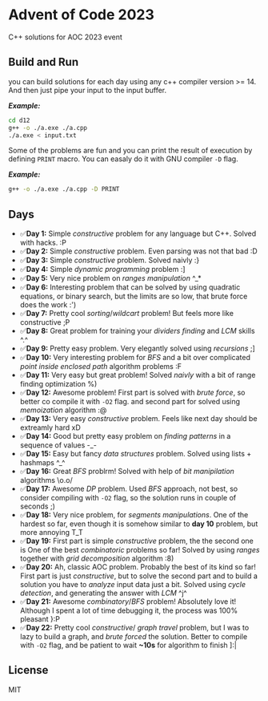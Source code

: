 # Advent of Code 2023
C++ solutions for AOC 2023 event

## Build and Run
you can build solutions for each day using any c++ compiler version >= 14. And then just pipe your input to the input buffer.

***Example:***
```bash
cd d12
g++ -o ./a.exe ./a.cpp
./a.exe < input.txt
```

Some of the problems are fun and you can print the result of execution by defining `PRINT` macro. You can easaly do it with
GNU compiler `-D` flag.

***Example:***
```bash
g++ -o ./a.exe ./a.cpp -D PRINT
```

## Days
* ✅**Day 1:** Simple _constructive_ problem for any language but C++. Solved with hacks. :P
* ✅**Day 2:** Simple _constructive_ problem. Even parsing was not that bad :D
* ✅**Day 3:** Simple _constructive_ problem. Solved naivly :}
* ✅**Day 4:** Simple _dynamic programming_ problem :]
* ✅**Day 5:** Very nice problem on _ranges manipulation_ ^_*
* ✅**Day 6:** Interesting problem that can be solved by using quadratic equations, or binary search, but the limits are so low, that brute force does the work :')
* ✅**Day 7:** Pretty cool _sorting_/_wildcart_ problem! But feels more like constructive ;P
* ✅**Day 8:** Great problem for training your _dividers finding_ and _LCM_ skills ^.^
* ✅**Day 9:** Pretty easy problem. Very elegantly solved using _recursions_ ;]
* ✅**Day 10:** Very interesting problem for _BFS_ and a bit over complicated _point inside enclosed path_ algorithm problems :F
* ✅**Day 11:** Very easy but great problem! Solved _naivly_ with a bit of range finding optimization %)
* ✅**Day 12:** Awesome problem! First part is solved with _brute force_, so better co compile it with `-O2` flag. and second part for solved using _memoization_ algorithm :@
* ✅**Day 13:** Very easy _constructive_ problem. Feels like next day should be extreamly hard xD
* ✅**Day 14:** Good but pretty easy problem on _finding patterns_ in a sequence of values -_-
* ✅**Day 15:** Easy but fancy _data structures_ problem. Solved using lists + hashmaps ^_^
* ✅**Day 16:** Great _BFS_ problrm! Solved with help of _bit manipilation_ algorithms \o.o/
* ✅**Day 17:** Awesome _DP_ problem. Used _BFS_ approach, not best, so consider compiling with `-O2` flag, so the solution runs in couple of seconds ;)
* ✅**Day 18:** Very nice problem, for _segments manipulations_. One of the hardest so far, even though it is somehow similar to **day 10** problem, but more annoying T_T
* ✅**Day 19:** First part is simple _constructive_ problem, the the second one is One of the best _combinatoric_ problems so far! Solved by using _ranges_ together with  _grid decomposition_ algorithm :8)
* ✅**Day 20:** Ah, classic AOC problem. Probably the best of its kind so far! First part is just _constructive_, but to solve the second part and to build a solution you have to _analyze_ input data just a bit. Solved using _cycle detection_, and generating the answer with _LCM_ ^j^
* ✅**Day 21:** Awesome _combinatory_/_BFS_ problem! Absolutely love it! Although I spent a lot of time debugging it, the process was 100% pleasant }:P
* ✅**Day 22:** Pretty cool _constructive_/ _graph travel_ problem, but I was to lazy to build a graph, and _brute forced_ the solution. Better to compile with `-O2` flag, and be patient to wait **~10s** for algorithm to finish ]:|


## License
MIT
